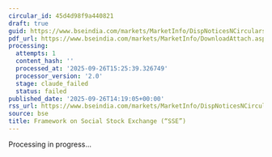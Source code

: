 ```yaml
---
circular_id: 45d4d98f9a440821
draft: true
guid: https://www.bseindia.com/markets/MarketInfo/DispNoticesNCirculars.aspx?Noticeid={CD5CEC33-2DAA-4808-930A-BCE1C21BC261}&noticeno=20250926-67&dt=09/26/2025&icount=67&totcount=73&flag=0
pdf_url: https://www.bseindia.com/markets/MarketInfo/DownloadAttach.aspx?id=20250926-67&attachedId=fc195e57-3297-47d2-92e8-9ba70987c7ff
processing:
  attempts: 1
  content_hash: ''
  processed_at: '2025-09-26T15:25:39.326749'
  processor_version: '2.0'
  stage: claude_failed
  status: failed
published_date: '2025-09-26T14:19:05+00:00'
rss_url: https://www.bseindia.com/markets/MarketInfo/DispNoticesNCirculars.aspx?Noticeid={CD5CEC33-2DAA-4808-930A-BCE1C21BC261}&noticeno=20250926-67&dt=09/26/2025&icount=67&totcount=73&flag=0
source: bse
title: Framework on Social Stock Exchange (“SSE”)
---
```


Processing in progress...